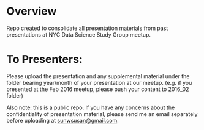 # Overview
Repo created to consolidate all presentation materials from past presentations at NYC Data Science Study Group meetup.

# To Presenters:
Please upload the presentation and any supplemental material under the folder bearing year/month of your presentation at our meetup.  (e.g. if you presented at the Feb 2016 meetup, please push your content to 2016_02 folder)

Also note: this is a public repo. If you have any concerns about the confidentiality of presentation material, please send me an email separately before uploading at sunwsusan@gmail.com.
